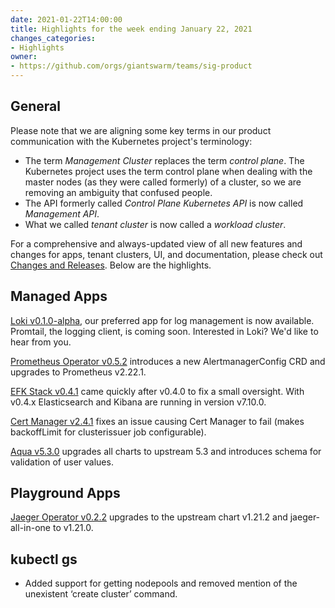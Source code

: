 ```yaml
---
date: 2021-01-22T14:00:00
title: Highlights for the week ending January 22, 2021
changes_categories:
- Highlights
owner:
- https://github.com/orgs/giantswarm/teams/sig-product
---
```


## General

Please note that we are aligning some key terms in our product communication with the Kubernetes project's terminology:

- The term *Management Cluster* replaces the term *control plane*. The Kubernetes project uses the term control plane when dealing with the master nodes (as they were called formerly) of a cluster, so we are removing an ambiguity that confused people.
- The API formerly called *Control Plane Kubernetes API* is now called *Management API*.
- What we called *tenant cluster* is now called a *workload cluster*.

For a comprehensive and always-updated view of all new features and changes for apps, tenant clusters, UI, and documentation, please check out [Changes and Releases](https://docs.giantswarm.io/changes/). Below are the highlights.

## Managed Apps

[Loki v0.1.0-alpha](https://github.com/giantswarm/loki-app/blob/master/CHANGELOG.md#010-alpha---2021-01-21), our preferred app for log management is now available. Promtail, the logging client, is coming soon. Interested in Loki? We'd like to hear from you.

[Prometheus Operator v0.5.2](https://docs.giantswarm.io/changes/managed-apps/prometheus-operator-app/v0.5.2/) introduces a new AlertmanagerConfig CRD and upgrades to Prometheus v2.22.1.

[EFK Stack v0.4.1](https://docs.giantswarm.io/changes/managed-apps/efk-stack-app/v0.4.1/) came quickly after v0.4.0 to fix a small oversight. With v0.4.x Elasticsearch and Kibana are running in version v7.10.0.

[Cert Manager v2.4.1](https://docs.giantswarm.io/changes/managed-apps/cert-manager-app/v2.4.1/) fixes an issue causing Cert Manager to fail (makes backoffLimit for clusterissuer job configurable).

[Aqua v5.3.0](https://docs.giantswarm.io/changes/managed-apps/aqua-app/v5.3.0/) upgrades all charts to upstream 5.3 and introduces schema for validation of user values.

## Playground Apps

[Jaeger Operator v0.2.2](https://docs.giantswarm.io/changes/playground-apps/jaeger-operator-app/v0.2.2/) upgrades to the upstream chart v1.21.2 and jaeger-all-in-one to v1.21.0.

## kubectl gs

- Added support for getting nodepools and removed mention of the unexistent ‘create cluster’ command.
